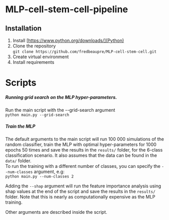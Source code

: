 # MLP-cell-stem-cell-pipeline

## Installation 
1. Install [https://www.python.org/downloads/](Python)
2. Clone the repository  
   `git clone https://github.com/fredbeaupre/MLP-cell-stem-cell.git`
3. Create virtual environment
4. Install requirements 

# Scripts
##### Running grid search on the MLP hyper-parameters.
Run the main script with the --grid-search argument  
`python main.py --grid-search` 

##### Train the MLP 
The default arguments to the main script will run 100 000 simulations of the random classifier, train the MLP with optimal hyper-parameters for 1000 epochs 50 times and save the results in the `results/` folder, for the 6-class classification scenario. It also assumes that the data can be found in the `data/` folder.  
To run the training with a different number of classes, you can specify the `--num-classes` argument, e.g:  
`python main.py --num-classes 2`   

Adding the `--shap` argument will run the feature importance analysis using shap values at the end of the script and save the results in the `results/` folder. Note that this is nearly as computationally  expensive as the MLP training.

Other arguments are described inside the script.

